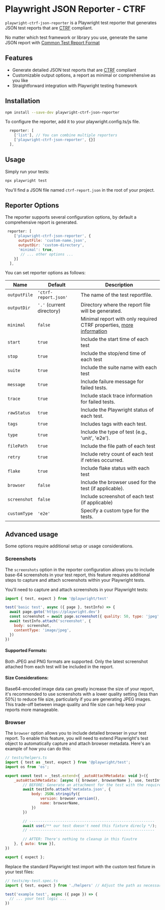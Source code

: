 # Playwright JSON Reporter - CTRF

`playwright-ctrf-json-reporter` is a Playwright test reporter that generates JSON test reports that are [CTRF](https://ctrf.io) compliant.

No matter which test framework or library you use, generate the same JSON report with [Common Test Report Format](https://ctrf.io)

## Features

- Generate detailed JSON test reports that are [CTRF](https://ctrf.io) compliant
- Customizable output options, a report as minimal or comprehensive as you like
- Straightforward integration with Playwright testing framework

## Installation

```bash
npm install --save-dev playwright-ctrf-json-reporter
```

To configure the reporter, add it to your playwright.config.ts/js file.

```javascript
  reporter: [
    ['list'], // You can combine multiple reporters
    ['playwright-ctrf-json-reporter', {}]
  ],
```

## Usage

Simply run your tests:

```bash
npx playwright test
```

You'll find a JSON file named `ctrf-report.json` in the root of your project.

## Reporter Options

The reporter supports several configuration options, by default a comprehensive report is generated.

```javascript
 reporter: [
    ['playwright-ctrf-json-reporter', {
      outputFile: 'custom-name.json',
      outputDir: 'custom-directory',
      'minimal': true,
       // ... other options ...
    }]
  ],
```

You can set reporter options as follows:

| Name         | Default                   | Description                                                                                                                          |
| ------------ | ------------------------- | ------------------------------------------------------------------------------------------------------------------------------------ |
| `outputFile` | `'ctrf-report.json'`      | The name of the test reportfile.                                                                                                     |
| `outputDir`  | `'.'` (current directory) | Directory where the report file will be generated.                                                                                   |
| `minimal`    | `false`                   | Minimal report with only required CTRF properties, [more information](https://ctrf.io/docs/schema/examples#required-properties-only) |
| `start`      | `true`                    | Include the start time of each test                                                                                                  |
| `stop`       | `true`                    | Include the stop/end time of each test                                                                                               |
| `suite`      | `true`                    | Include the suite name with each test                                                                                                |
| `message`    | `true`                    | Include failure message for failed tests.                                                                                            |
| `trace`      | `true`                    | Include stack trace information for failed tests.                                                                                    |
| `rawStatus`  | `true`                    | Include the Playwright status of each test.                                                                                          |
| `tags`       | `true`                    | Includes tags with each test.                                                                                                        |
| `type`       | `true`                    | Include the type of test (e.g., 'unit', 'e2e').                                                                                      |
| `filePath`   | `true`                    | Include the file path of each test                                                                                                   |
| `retry`      | `true`                    | Include retry count of each test if retries occurred.                                                                                |
| `flake`      | `true`                    | Include flake status with each test                                                                                                  |
| `browser`    | `false`                   | Include the browser used for the test (if applicable).                                                                               |
| `screenshot` | `false`                   | Include screenshot of each test (if applicable)                                                                                      |
| `customType` | `'e2e'`                   | Specify a custom type for the tests.                                                                                                 |

## Advanced usage

Some options require additional setup or usage considerations.

### Screenshots

The `screenshots` option in the reporter configuration allows you to include base-64 screenshots in your test report, this feature requires additional steps to capture and attach screenshots within your Playwright tests.

You'll need to capture and attach screenshots in your Playwright tests:

```javascript
import { test, expect } from '@playwright/test'

test('basic test', async ({ page }, testInfo) => {
  await page.goto('https://playwright.dev')
  const screenshot = await page.screenshot({ quality: 50, type: 'jpeg' })
  await testInfo.attach('screenshot', {
    body: screenshot,
    contentType: 'image/jpeg',
  })
})
```

#### Supported Formats:

Both JPEG and PNG formats are supported. Only the latest screenshot attached from each test will be included in the report.

#### Size Considerations:

Base64-encoded image data can greatly increase the size of your report, it's recommended to use screenshots with a lower quality setting (less than 50%) to reduce file size, particularly if you are generating JPEG images. This trade-off between image quality and file size can help keep your reports more manageable.

### Browser

The `browser` option allows you to include detailed browser in your test report. To enable this feature, you will need to extend Playwright's test object to automatically capture and attach browser metadata. Here's an example of how you can do this:

```javascript
// tests/helpers.ts
import { test as _test, expect } from '@playwright/test';
import os from 'os';

export const test = _test.extend<{ _autoAttachMetadata: void }>({
    _autoAttachMetadata: [async ({ browser, browserName }, use, testInfo) => {
        // BEFORE: Generate an attachment for the test with the required info
        await testInfo.attach('metadata.json', {
            body: JSON.stringify({
                version: browser.version(),
                name: browserName,
            })
        })

        // ---------------------------------------------------------
        await use(/** our test doesn't need this fixture direcly */);
        // ---------------------------------------------------------

        // AFTER: There's nothing to cleanup in this fixutre
    }, { auto: true }],
})

export { expect };
```

Replace the standard Playwright test import with the custom test fixture in your test files:

```javascript
// tests/my-test.spec.ts
import { test, expect } from './helpers' // Adjust the path as necessary

test('example test', async ({ page }) => {
  // ... your test logic ...
})
```
